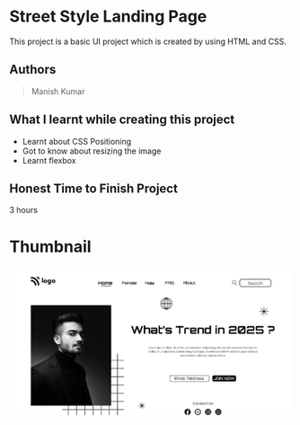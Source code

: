 
# Street Style Landing Page

This project is a basic UI project which is created by using HTML and CSS.





## Authors

 >Manish Kumar


## What I learnt while creating this project

- Learnt about CSS Positioning
- Got to know about resizing the image
- Learnt flexbox 



## Honest Time to Finish Project

3 hours

# Thumbnail

![thumbnail_pic](thumbnail.png)
